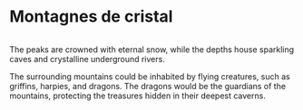 # Montagnes de cristal

<figure><img src="../../.gitbook/assets/Jeem_Majestic_and_imposing_mountains_formed_of_shimmering_cryst_501933b1-9ff4-49da-a399-9fdb631604eb.png" alt=""><figcaption></figcaption></figure>

The peaks are crowned with eternal snow, while the depths house sparkling caves and crystalline underground rivers.

The surrounding mountains could be inhabited by flying creatures, such as griffins, harpies, and dragons. The dragons would be the guardians of the mountains, protecting the treasures hidden in their deepest caverns.
